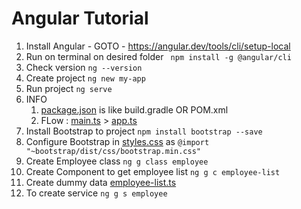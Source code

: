# Angular Tutorial

1. Install Angular  - GOTO - https://angular.dev/tools/cli/setup-local
2. Run on terminal on desired folder  ``` npm install -g @angular/cli```
3. Check version ```ng --version```
4. Create project ```ng new my-app```
5. Run project ```ng serve```
6. INFO
   1. [package.json](ems-angular-frontend/package.json) is like build.gradle OR POM.xml
   2. FLow : [main.ts](ems-angular-frontend/src/main.ts) > [app.ts](ems-angular-frontend/src/app/app.ts)
7. Install Bootstrap to project ``` npm install bootstrap --save ```
8. Configure Bootstrap in [styles.css](ems-angular-frontend/src/styles.css) as ```@import "~bootstrap/dist/css/bootstrap.min.css"```
9. Create Employee class ```ng g class employee```
10. Create Component to get employee list ```ng g c employee-list```
11. Create dummy data [employee-list.ts](ems-angular-frontend/src/app/employee-list/employee-list.ts)
12. To create service `ng g s employee`